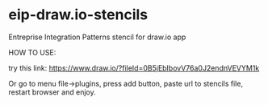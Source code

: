 eip-draw.io-stencils
====================

Entreprise Integration Patterns stencil for draw.io app 


HOW TO USE:

try this link: https://www.draw.io/?fileId=0B5jEbIbovV76a0J2endnVEVYM1k

Or go to menu file->plugins, press add button, paste url to stencils file, restart browser and enjoy.

